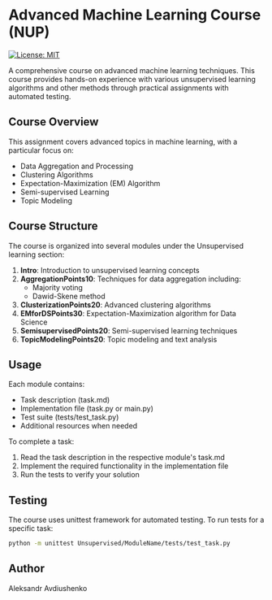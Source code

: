 # Advanced Machine Learning Course (NUP)

[![License: MIT](https://img.shields.io/badge/License-MIT-yellow.svg)](https://opensource.org/licenses/MIT)

A comprehensive course on advanced machine learning techniques. 
This course provides hands-on experience with various unsupervised learning algorithms and other methods
through practical assignments with automated testing.

## Course Overview

This assignment covers advanced topics in machine learning, with a particular focus on:
- Data Aggregation and Processing
- Clustering Algorithms
- Expectation-Maximization (EM) Algorithm
- Semi-supervised Learning
- Topic Modeling

## Course Structure

The course is organized into several modules under the Unsupervised learning section:

1. **Intro**: Introduction to unsupervised learning concepts
2. **AggregationPoints10**: Techniques for data aggregation including:
   - Majority voting
   - Dawid-Skene method
3. **ClusterizationPoints20**: Advanced clustering algorithms
4. **EMforDSPoints30**: Expectation-Maximization algorithm for Data Science
5. **SemisupervisedPoints20**: Semi-supervised learning techniques
6. **TopicModelingPoints20**: Topic modeling and text analysis

## Usage

Each module contains:
- Task description (task.md)
- Implementation file (task.py or main.py)
- Test suite (tests/test_task.py)
- Additional resources when needed

To complete a task:
1. Read the task description in the respective module's task.md
2. Implement the required functionality in the implementation file
3. Run the tests to verify your solution

## Testing

The course uses unittest framework for automated testing. To run tests for a specific task:
```bash
python -m unittest Unsupervised/ModuleName/tests/test_task.py
```

## Author

Aleksandr Avdiushenko

